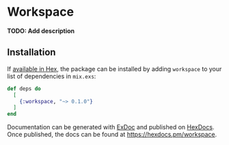 # Workspace

**TODO: Add description**

## Installation

If [available in Hex](https://hex.pm/docs/publish), the package can be installed
by adding `workspace` to your list of dependencies in `mix.exs`:

```elixir
def deps do
  [
    {:workspace, "~> 0.1.0"}
  ]
end
```

Documentation can be generated with [ExDoc](https://github.com/elixir-lang/ex_doc)
and published on [HexDocs](https://hexdocs.pm). Once published, the docs can
be found at <https://hexdocs.pm/workspace>.

